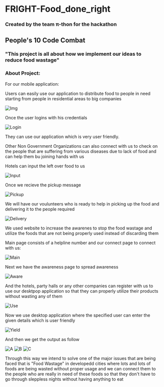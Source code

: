 # FRIGHT-Food_done_right

### Created by the team π-thon for the hackathon 
## People's 10 Code Combat 

### "This project is all about how we implement our ideas to reduce food wastage"

### About Project:

For our mobile application:

Users can easily use our application to distribute food to people in need starting from people in residential areas to big companies


![Img](https://github.com/manishgowdans2/FRIGHT-Food_Done_Right/blob/main/FRIGHT_MOBILE_APPLICATION/screenshot/Main.jpeg)

Once the user logins with his credentials

![Login](https://github.com/manishgowdans2/FRIGHT-Food_Done_Right/blob/main/FRIGHT_MOBILE_APPLICATION/screenshot/Login.jpeg)

They can use our application which is very user friendly.

Other Non Government Organizations can also connect with us to check on the people that are suffering from various diseases due to lack of food and can help them bu joining hands with us

Hotels can input the left over food to us 

![Input](https://github.com/manishgowdans2/FRIGHT-Food_Done_Right/blob/main/FRIGHT_MOBILE_APPLICATION/screenshot/book.jpeg)

Once we recieve the pickup message

![Pickup](https://github.com/manishgowdans2/FRIGHT-Food_Done_Right/blob/main/FRIGHT_MOBILE_APPLICATION/screenshot/list.jpeg)

We will have our voulunteers who is ready to help in picking up the food and delivering it to the people required

![Delivery](https://github.com/manishgowdans2/FRIGHT-Food_Done_Right/blob/main/FRIGHT_MOBILE_APPLICATION/screenshot/Delivery.jpeg)

We used website to increase the awarenes to stop the food wastage and utilize the foods that are not being properly used instead of discarding them

Main page consists of a helpline number and our connect page to connect with us:

![Main](https://github.com/manishgowdans2/FRIGHT-Food_Done_Right/blob/main/FRIGHT_MOBILE_APPLICATION/screenshot/web.png)

Next we have the awareness page to spread awareness

![Aware](https://github.com/manishgowdans2/FRIGHT-Food_Done_Right/blob/main/FRIGHT_MOBILE_APPLICATION/screenshot/web2.png)

And the hotels, party halls or any other companies can register with us to use our desktpop application so that they can properly utilize their products without wasting any of them

![Use](https://github.com/manishgowdans2/FRIGHT-Food_Done_Right/blob/main/FRIGHT_MOBILE_APPLICATION/screenshot/web4.png)

Now we use desktop application where the specified user can enter the given details which is user friendly

![Yield](https://github.com/manishgowdans2/FRIGHT-Food_Done_Right/blob/main/FRIGHT_MOBILE_APPLICATION/screenshot/yield.png)

And then we get the output as follow

![A](https://github.com/manishgowdans2/FRIGHT-Food_Done_Right/blob/main/FRIGHT_MOBILE_APPLICATION/screenshot/forecast.png)
![B](https://github.com/manishgowdans2/FRIGHT-Food_Done_Right/blob/main/FRIGHT_MOBILE_APPLICATION/screenshot/forecast2.png)
![C](https://github.com/manishgowdans2/FRIGHT-Food_Done_Right/blob/main/FRIGHT_MOBILE_APPLICATION/screenshot/forecast3.jpeg)


Through this way we intend to solve one of the major issues that are being faced that is "Food Wastage" in developedd cities where lots and lots of foods are being wasted without proper usage and we can connect them to the people who are really in need of these foods so that they don't have to go through sleppless nights without having anything to eat
